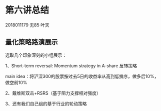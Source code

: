 # 第六讲总结
2018011179 无85 叶天
## 量化策略路演展示
选取几个印象深刻的小组展示：

1、Short-term reversal: Momentum strategy in A-share 反转策略

main idea：将沪深300的股票按过去5日的收益率从高到低排序，做多后10%，做空前10%

2、戴维斯双击+RSRS（基于阻力支撑相对强度）

3、还有我们自己组的基于行业的轮动策略

